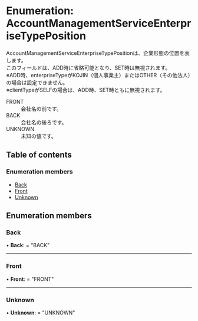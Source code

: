 # Enumeration: AccountManagementServiceEnterpriseTypePosition


<div lang=\"ja\">AccountManagementServiceEnterpriseTypePositionは、企業形態の位置を表します。<br> このフィールドは、ADD時に省略可能となり、SET時は無視されます。<br> ※ADD時、enterpriseTypeがKOJIN（個人事業主）またはOTHER（その他法人）の場合は設定できません。<br> ※clientTypeがSELFの場合は、ADD時、SET時ともに無視されます。</div>  <dl class=term>   <dt class=\"term__item\">FRONT</dt>   <dd class=\"term__desc\"><span lang=\"ja\">会社名の前です。</span></dd>   <dt class=\"term__item\">BACK</dt>   <dd class=\"term__desc\"><span lang=\"ja\">会社名の後ろです。</span></dd>   <dt class=\"term__item\">UNKNOWN</dt>   <dd class=\"term__desc\"><span lang=\"ja\">未知の値です。</span></dd> </dl>

## Table of contents

### Enumeration members

- [Back](accountmanagementserviceenterprisetypeposition.md#back)
- [Front](accountmanagementserviceenterprisetypeposition.md#front)
- [Unknown](accountmanagementserviceenterprisetypeposition.md#unknown)

## Enumeration members

### Back

• **Back**: = "BACK"

___

### Front

• **Front**: = "FRONT"

___

### Unknown

• **Unknown**: = "UNKNOWN"
